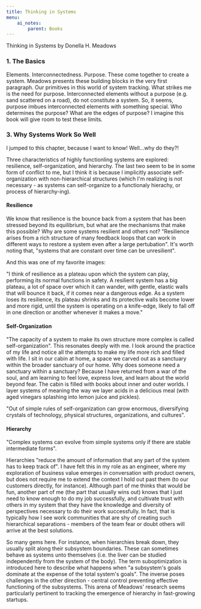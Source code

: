```yaml
---
title: Thinking in Systems 
menu:
    ai_notes:
        parent: Books
---
```

Thinking in Systems by Donella H. Meadows

### 1. The Basics

Elements. Interconnectedness. Purpose. These come together to create a system.
Meadows presents these building blocks in the very first paragraph. Our primitives
in this world of system tracking. What strikes me is the need for purpose. 
Interconnected elements without a purpose (e.g. sand scattered on a road), do
not constitute a system. So, it seems, purpose imbues interconnected elements
with something special. Who determines the purpose? What are the edges of purpose?
I imagine this book will give room to test these limits. 

### 3. Why Systems Work So Well

I jumped to this chapter, because I want to know! Well...why do they?!

Three characteristics of highly functionling systems are explored: resilience,
self-organization, and hierarchy. The last two seem to be in some form of
conflict to me, but I think it is because I implicitly associate self-organization
with non-hierarchical structures (which I'm realizing is not necessary - as
systems can self-organize to a functionaly hierachy, or process of hierarchy-ing).

#### Resilience

We know that resilience is the bounce back from a system that has been stressed
beyond its equilibrium, but what are the mechanisms that make this possible?
Why are some systems resilient and others not? "Resilience arises from a rich
structure of many feedback loops that can work in different ways to restore
a system even after a large pertubation". It's worth noting that, "systems that
are constant over time can be unresilient". 

And this was one of my favorite images:

"I think of resilience as a plateau upon which the system can play, performing
its normal functions in safety. A resilient system has a big plateau, a lot of
space over which it can wander, with gentle, elastic walls that will bounce it
back, if it comes near a dangerous edge. As a system loses its resilience,
its plateau shrinks and its protective walls become lower and more rigid, until
the system is operating on a knife-edge, likely to fall off in one direction
or another whenever it makes a move."

#### Self-Organization

"The capacity of a system to make its own structure more complex is called
self-organization". This resonates deeply with me. I look around the practice
of my life and notice all the attempts to make my life more rich and filled
with life. I sit in our cabin at home, a space we carved out as a sanctuary
within the broader sanctuary of our home. Why does someone need a sanctuary
within a sanctuary? Because I have returned from a war of the soul, and am
learning to feel love, express love, and learn about the world beyond fear. 
The cabin is filled with books about inner and outer worlds. I layer systems
of meaning the way we layer acids in a delicious meal (with aged vinegars
splashing into lemon juice and pickles). 

"Out of simple rules of self-organization can grow enormous, diversifying 
crystals of technology, physical structures, organizations, and cultures". 

#### Hierarchy

"Complex systems can evolve from simple systems only if there are stable
intermediate forms". 

Hierarchies "reduce the amount of information that any part of the system has
to keep track of". I have felt this in my role as an engineer, where my exploration
of business value emerges in conversation with product owners, but does not 
require me to extend the context I hold out past them (to our customers directly,
for instance). Although part of me thinks that would be fun, another part of me
(the part that usually wins out) knows that I just need to know enough to do my
job successfully, and cultivate trust with others in my system that they have 
the knowledge and diversity of perspectives necessary to do their work successfully.
In fact, that is typically how I see work communities that are shy of creating 
such hierarchical separations - members of the team fear or doubt others will 
arrive at the best solutions. 

So many gems here. For instance, when hierarchies break down, they usually split
along their subsystem boundaries. These can sometimes behave as systems unto
themselves (i.e. the liver can be studied independently from the system of the
body). The term suboptimization is introduced here to describe what happens 
when "a subsystem's goals dominate at the expense of the total system's goals". 
The inverse poses challenges in the other direction - central control preventing
effective functioning of the subsystems. This arena of Meadows' research 
seems particularly pertinent to tracking the emergence of hierarchy in fast-growing
startups. 



